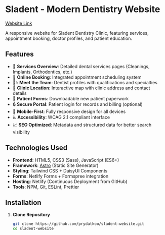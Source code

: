 # Sladent - Modern Dentistry Website

[Website Link](https://sladent.netlify.app/)

A responsive website for Sladent Dentistry Clinic, featuring services, appointment booking, doctor profiles, and patient education.

## Features

- 🦷 **Services Overview**: Detailed dental services pages (Cleanings, Implants, Orthodontics, etc.)
- 📅 **Online Booking**: Integrated appointment scheduling system
- 👨⚕️ **Meet the Team**: Dentist profiles with qualifications and specialties
- 📍 **Clinic Location**: Interactive map with clinic address and contact details
- 📝 **Patient Forms**: Downloadable new patient paperwork
- 🔒 **Secure Portal**: Patient login for records and billing (optional)
- 📱 **Mobile-First**: Fully responsive design for all devices
- ♿ **Accessibility**: WCAG 2.1 compliant interface
- 📈 **SEO Optimized**: Metadata and structured data for better search visibility

## Technologies Used

- **Frontend**: HTML5, CSS3 (Sass), JavaScript (ES6+)
- **Framework**: [Astro](https://astro.build/) (Static Site Generator)
- **Styling**: Tailwind CSS + DaisyUI Components
- **Forms**: Netlify Forms + Formspree integration
- **Hosting**: Netlify (Continuous Deployment from GitHub)
- **Tools**: NPM, Git, ESLint, Prettier

## Installation

1. **Clone Repository**
   ```bash
   git clone https://github.com/prydatkoo/sladent-website.git
   cd sladent-website
